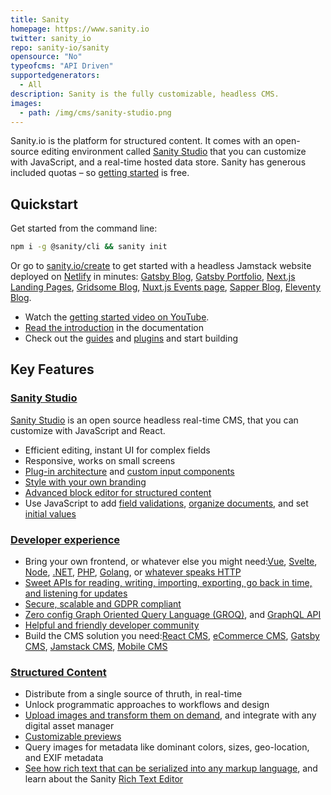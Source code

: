 ```yaml
---
title: Sanity
homepage: https://www.sanity.io
twitter: sanity_io
repo: sanity-io/sanity
opensource: "No"
typeofcms: "API Driven"
supportedgenerators:
  - All
description: Sanity is the fully customizable, headless CMS.
images:
  - path: /img/cms/sanity-studio.png
---
```


Sanity.io is the platform for structured content. It comes with an open-source editing environment called [Sanity Studio](https://www.sanity.io/studio) that you can customize with JavaScript, and a real-time hosted data store. Sanity has generous included quotas – so [getting started](https://www.sanity.io/create) is free.

## Quickstart

Get started from the command line:

```bash
npm i -g @sanity/cli && sanity init
```

Or go to [sanity.io/create](https://www.sanity.io/create) to get started with a headless Jamstack website deployed on [Netlify](https://netlify.com) in minutes: [Gatsby Blog](https://www.sanity.io/create?template=sanity-io/sanity-template-gatsby-blog), [Gatsby Portfolio](https://www.sanity.io/create?template=sanity-io/sanity-template-gatsby-portfolio), [Next.js Landing Pages](https://www.sanity.io/create?template=sanity-io%2Fsanity-template-nextjs-landing-pages), [Gridsome Blog](https://www.sanity.io/create?template=sanity-io%2Fsanity-template-gridsome-blog), [Nuxt.js Events page](https://www.sanity.io/create?template=sanity-io%2Fsanity-template-nuxt-events), [Sapper Blog](https://www.sanity.io/create?template=sanity-io%2Fsanity-template-sapper-blog), [Eleventy Blog](https://www.sanity.io/create?template=sanity-io%2Fsanity-template-eleventy-blog).

- Watch the [getting started video on YouTube](https://www.youtube.com/watch?v=2ceM_tSus_M&lc=z224vtt5nqq1cbcf2acdp43aylzlb5jhft1kmuafltxw03c010c).
- [Read the introduction](https://www.sanity.io/docs/a-short-introduction-to-sanity-io) in the documentation
- Check out the [guides](https://www.sanity.io/guides) and [plugins](https://www.sanity.io/plugins) and start building

## Key Features

### [Sanity Studio](https://www.sanity.io/studio)

[Sanity Studio](https://www.sanity.io/studio) is an open source headless real-time CMS, that you can customize with JavaScript and React.

- Efficient editing, instant UI for complex fields
- Responsive, works on small screens
- [Plug-in architecture](https://www.sanity.io/plugins) and [custom input components](https://www.sanity.io/guides/how-to-make-a-custom-input-component)
- [Style with your own branding](https://www.sanity.io/guides/how-to-brand-your-studio)
- [Advanced block editor for structured content](https://www.sanity.io/docs/block-content)
- Use JavaScript to add [field validations](https://www.sanity.io/docs/validation), [organize documents](https://www.sanity.io/docs/overview-structure-builder), and set [initial values](https://www.sanity.io/guides/getting-started-with-initial-values-for-new-documents)

### [Developer experience](https://www.sanity.io/developer-experience)

- Bring your own frontend, or whatever else you might need:[Vue](https://www.sanity.io/create?template=sanity-io%2Fsanity-template-gridsome-blog), [Svelte](https://www.sanity.io/create?template=sanity-io%2Fsanity-template-sapper-blog), [Node](https://www.sanity.io/nodejs-cms), [.NET](https://www.sanity.io/docs/dot-net), [PHP](https://www.sanity.io/docs/php-client), [Golang](https://github.com/sanity-io/client-go), or [whatever speaks HTTP](https://www.sanity.io/docs/http-api)
- [Sweet APIs for reading, writing, importing, exporting, go back in time, and listening for updates](https://www.sanity.io/docs/datastore)
- [Secure, scalable and GDPR compliant](https://www.sanity.io/security)
- [Zero config Graph Oriented Query Language (GROQ)](https://www.sanity.io/docs/how-queries-work), and [GraphQL API](https://www.sanity.io/docs/graphql)
- [Helpful and friendly developer community](https://slack.sanity.io)
- Build the CMS solution you need:[React CMS](https://www.sanity.io/react-cms), [eCommerce CMS](https://www.sanity.io/ecommerce-cms), [Gatsby CMS](https://www.sanity.io/gatsby-cms), [Jamstack CMS](https://www.sanity.io/Jamstack-cms), [Mobile CMS](https://www.sanity.io/mobile-cms)

### [Structured Content](https://www.sanity.io/structured-content)

- Distribute from a single source of thruth, in real-time
- Unlock programmatic approaches to workflows and design
- [Upload images and transform them on demand](https://www.sanity.io/docs/asset-pipeline), and integrate with any digital asset manager
- [Customizable previews](https://www.sanity.io/blog/evolve-authoring-experiences-with-views-and-split-panes)
- Query images for metadata like dominant colors, sizes, geo-location, and EXIF metadata
- [See how rich text that can be serialized into any markup language](https://www.sanity.io/guides/introduction-to-portable-text), and learn about the Sanity [Rich Text Editor](https://www.sanity.io/rich-text-editor)
